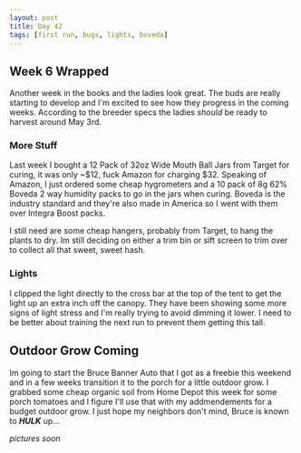 ```yaml
---
layout: post
title: Day 42
tags: [first run, bugs, lights, boveda]
---
```


## Week 6 Wrapped

Another week in the books and the ladies look great. The buds are really starting to develop and I'm excited to see how they progress in the coming weeks. According to the breeder specs the ladies <i class="purple">should</i> be ready to harvest around May 3rd.

### More Stuff

Last week I bought a 12 Pack of 32oz Wide Mouth Ball Jars from Target for curing, it was only ~$12, fuck Amazon for charging $32.
Speaking of Amazon, I just ordered some cheap hygrometers and a 10 pack of 8g 62% Boveda 2 way humidity packs to go in the jars when curing. Boveda is the industry standard and they're also made in America so I went with them over Integra Boost packs.

I still need are some cheap hangers, probably from Target, to hang the plants to dry. Im still deciding on either a trim bin or sift screen to trim over to collect all that sweet, sweet hash.

### Lights

I clipped the light directly to the cross bar at the top of the tent to get the light up an extra inch off the canopy. They have been showing some more signs of light stress and I'm really trying to avoid dimming it lower. I need to be better about training the next run to prevent them getting this tall.

## Outdoor Grow Coming

Im going to start the Bruce Banner Auto that I got as a freebie this weekend and in a few weeks transition it to the porch for a little outdoor grow. I grabbed some cheap organic soil from Home Depot this week for some porch tomatoes and I figure I'll use that with my addmendements for a budget outdoor grow. I just hope my neighbors don't mind, Bruce is known to __<i class="green">HULK</i>__ up...

_pictures soon_